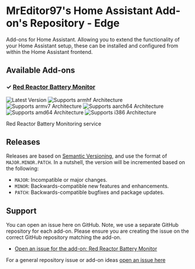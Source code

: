 # MrEditor97's Home Assistant Add-on's Repository - Edge

Add-ons for Home Assistant. Allowing you to extend the functionality of your Home Assistant setup, these can be installed and configured from within the Home Assistant frontend.

## Available Add-ons
### &#10003; [Red Reactor Battery Monitor][addon-redreactor]

![Latest Version][redreactor-version-shield]
![Supports armhf Architecture][redreactor-armhf-shield]
![Supports armv7 Architecture][redreactor-armv7-shield]
![Supports aarch64 Architecture][redreactor-aarch64-shield]
![Supports amd64 Architecture][redreactor-amd64-shield]
![Supports i386 Architecture][redreactor-i386-shield]

Red Reactor Battery Monitoring service


## Releases

Releases are based on [Semantic Versioning][semver], and use the format
of ``MAJOR.MINOR.PATCH``. In a nutshell, the version will be incremented
based on the following:

- ``MAJOR``: Incompatible or major changes.
- ``MINOR``: Backwards-compatible new features and enhancements.
- ``PATCH``: Backwards-compatible bugfixes and package updates.

## Support

You can open an issue here on GitHub. Note, we use a separate
GitHub repository for each add-on. Please ensure you are creating the issue
on the correct GitHub repository matching the add-on.

- [Open an issue for the add-on: Red Reactor Battery Monitor][redreactor-issue]

For a general repository issue or add-on ideas [open an issue here][issue]


[addon-redreactor]: https://github.com/mreditor97/addon-redreactor/tree/801c6af
[redreactor-issue]: https://github.com/mreditor97/addon-redreactor/issues
[redreactor-version-shield]: https://img.shields.io/badge/version-801c6af-blue.svg

[redreactor-aarch64-shield]: https://img.shields.io/badge/aarch64-yes-green.svg

[redreactor-amd64-shield]: https://img.shields.io/badge/amd64-no-red.svg

[redreactor-armhf-shield]: https://img.shields.io/badge/armhf-yes-green.svg

[redreactor-armv7-shield]: https://img.shields.io/badge/armv7-yes-green.svg

[redreactor-i386-shield]: https://img.shields.io/badge/i386-no-red.svg


[issue]: https://github.com/mreditor97/homeassistant-addons-edge/issues
[semver]: http://semver.org/spec/v2.0.0.html